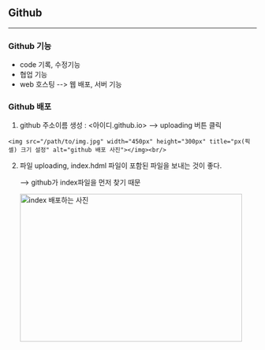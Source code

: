 ## Github 

----------

### Github 기능 

* code 기록, 수정기능
* 협업 기능
* web 호스팅 --> 웹 배포, 서버 기능

### Github 배포

1. github 주소이름 생성 : <아이디.github.io> --> uploading 버튼 클릭

```
<img src="/path/to/img.jpg" width="450px" height="300px" title="px(픽셀) 크기 설정" alt="github 배포 사진"></img><br/>
```

2. 파일 uploading, index.hdml 파일이 포함된 파일을 보내는 것이 좋다.

   --> github가 index파일을 먼저 찾기 때문

   <img src="/path/to/img.jpg" width="450px" height="300px" title="px(픽셀) 크기 설정" alt="index 배포하는 사진"></img><br/>